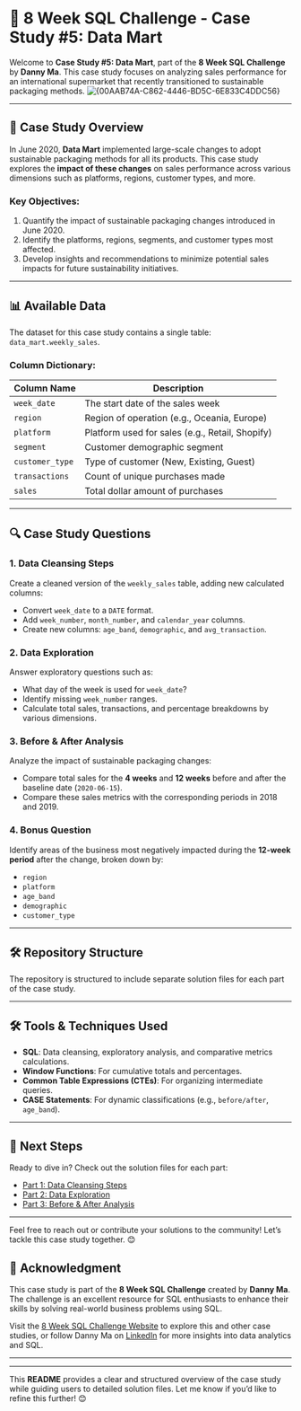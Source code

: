 # 🛒 **8 Week SQL Challenge - Case Study #5: Data Mart**

Welcome to **Case Study #5: Data Mart**, part of the **8 Week SQL Challenge** by **Danny Ma**. This case study focuses on analyzing sales performance for an international supermarket that recently transitioned to sustainable packaging methods.
![{00AAB74A-C862-4446-BD5C-6E833C4DDC56}](https://github.com/user-attachments/assets/c8870d18-17c8-4cf8-8b54-5583145dd1f2)

---

## 📖 **Case Study Overview**

In June 2020, **Data Mart** implemented large-scale changes to adopt sustainable packaging methods for all its products. This case study explores the **impact of these changes** on sales performance across various dimensions such as platforms, regions, customer types, and more.

### **Key Objectives:**
1. Quantify the impact of sustainable packaging changes introduced in June 2020.
2. Identify the platforms, regions, segments, and customer types most affected.
3. Develop insights and recommendations to minimize potential sales impacts for future sustainability initiatives.

---

## 📊 **Available Data**

The dataset for this case study contains a single table: `data_mart.weekly_sales`.

### **Column Dictionary:**
| Column Name     | Description                                                                 |
|------------------|-----------------------------------------------------------------------------|
| `week_date`      | The start date of the sales week                                           |
| `region`         | Region of operation (e.g., Oceania, Europe)                               |
| `platform`       | Platform used for sales (e.g., Retail, Shopify)                           |
| `segment`        | Customer demographic segment                                              |
| `customer_type`  | Type of customer (New, Existing, Guest)                                    |
| `transactions`   | Count of unique purchases made                                            |
| `sales`          | Total dollar amount of purchases                                          |

---

## 🔍 **Case Study Questions**

### **1. Data Cleansing Steps**
Create a cleaned version of the `weekly_sales` table, adding new calculated columns:
- Convert `week_date` to a `DATE` format.
- Add `week_number`, `month_number`, and `calendar_year` columns.
- Create new columns: `age_band`, `demographic`, and `avg_transaction`.

### **2. Data Exploration**
Answer exploratory questions such as:
- What day of the week is used for `week_date`?
- Identify missing `week_number` ranges.
- Calculate total sales, transactions, and percentage breakdowns by various dimensions.

### **3. Before & After Analysis**
Analyze the impact of sustainable packaging changes:
- Compare total sales for the **4 weeks** and **12 weeks** before and after the baseline date (`2020-06-15`).
- Compare these sales metrics with the corresponding periods in 2018 and 2019.

### **4. Bonus Question**
Identify areas of the business most negatively impacted during the **12-week period** after the change, broken down by:
- `region`
- `platform`
- `age_band`
- `demographic`
- `customer_type`

---

## 🛠️ **Repository Structure**

The repository is structured to include separate solution files for each part of the case study.


---

## 🛠️ **Tools & Techniques Used**
- **SQL**: Data cleansing, exploratory analysis, and comparative metrics calculations.
- **Window Functions**: For cumulative totals and percentages.
- **Common Table Expressions (CTEs)**: For organizing intermediate queries.
- **CASE Statements**: For dynamic classifications (e.g., `before/after`, `age_band`).

---

## 🚀 **Next Steps**
Ready to dive in? Check out the solution files for each part:
- [Part 1: Data Cleansing Steps]([Solutions/Part-1-Data-Cleansing/README.md](https://github.com/prachiy5/8-Week-SQL-Challenge/tree/main/Case%20Study%20%235%20-%20Data%20Mart/Data%20Cleaning))
- [Part 2: Data Exploration]([Solutions/Part-2-Data-Exploration/README.md](https://github.com/prachiy5/8-Week-SQL-Challenge/tree/main/Case%20Study%20%235%20-%20Data%20Mart/Data%20Exploration))
- [Part 3: Before & After Analysis]([Solutions/Part-3-Before-After-Analysis/README.md](https://github.com/prachiy5/8-Week-SQL-Challenge/tree/main/Case%20Study%20%235%20-%20Data%20Mart/Before%20%26%20After%20Analysis))


---

Feel free to reach out or contribute your solutions to the community! Let’s tackle this case study together. 😊

## 🤝 **Acknowledgment**

This case study is part of the **8 Week SQL Challenge** created by **Danny Ma**. The challenge is an excellent resource for SQL enthusiasts to enhance their skills by solving real-world business problems using SQL.

Visit the [8 Week SQL Challenge Website](https://8weeksqlchallenge.com/) to explore this and other case studies, or follow Danny Ma on [LinkedIn](https://www.linkedin.com/in/datawithdanny/) for more insights into data analytics and SQL.

---

--- 

This **README** provides a clear and structured overview of the case study while guiding users to detailed solution files. Let me know if you’d like to refine this further! 😊

